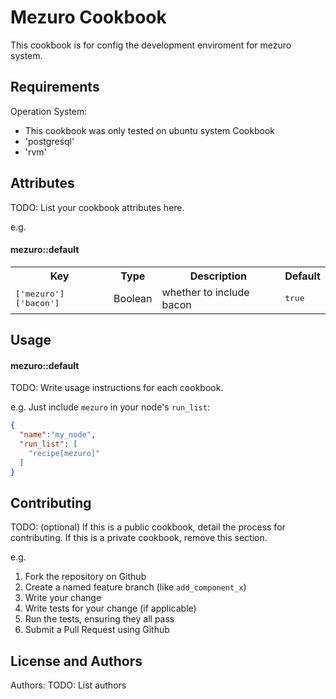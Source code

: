 Mezuro Cookbook
==============
This cookbook is for config the development enviroment for mezuro system.

Requirements
------------

Operation System:
- This cookbook was only tested on ubuntu system
Cookbook
- 'postgresql'
- 'rvm'

Attributes
----------
TODO: List your cookbook attributes here.

e.g.
#### mezuro::default
<table>
  <tr>
    <th>Key</th>
    <th>Type</th>
    <th>Description</th>
    <th>Default</th>
  </tr>
  <tr>
    <td><tt>['mezuro']['bacon']</tt></td>
    <td>Boolean</td>
    <td>whether to include bacon</td>
    <td><tt>true</tt></td>
  </tr>
</table>

Usage
-----
#### mezuro::default
TODO: Write usage instructions for each cookbook.

e.g.
Just include `mezuro` in your node's `run_list`:

```json
{
  "name":"my_node",
  "run_list": [
    "recipe[mezuro]"
  ]
}
```

Contributing
------------
TODO: (optional) If this is a public cookbook, detail the process for contributing. If this is a private cookbook, remove this section.

e.g.
1. Fork the repository on Github
2. Create a named feature branch (like `add_component_x`)
3. Write your change
4. Write tests for your change (if applicable)
5. Run the tests, ensuring they all pass
6. Submit a Pull Request using Github

License and Authors
-------------------
Authors: TODO: List authors

